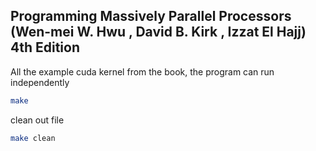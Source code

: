 ## Programming Massively Parallel Processors (Wen-mei W. Hwu , David B. Kirk , Izzat El Hajj) 4th Edition

All the example cuda kernel from the book, the program can run independently

```bash
make
```

clean out file
```bash
make clean
```